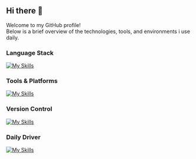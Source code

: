 ## Hi there 👋
Welcome to my GitHub profile!\
Below is a brief overview of the technologies, tools, and environments i use daily.

### Language Stack
[![My Skills](https://skillicons.dev/icons?i=ts,bash,nix,lua)](https://skillicons.dev)

### Tools & Platforms
[![My Skills](https://skillicons.dev/icons?i=bun,docker,nodejs,reactivex,neovim,firebase,gcp)](https://skillicons.dev)

### Version Control
[![My Skills](https://skillicons.dev/icons?i=git,github)](https://skillicons.dev)

### Daily Driver
[![My Skills](https://skillicons.dev/icons?i=linux)](https://skillicons.dev)
